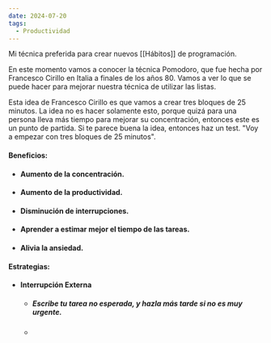 ```yaml
---
date: 2024-07-20
tags:
  - Productividad
---
```


Mi técnica preferida para crear nuevos [[Hábitos]] de programación.

En este momento vamos a conocer la técnica Pomodoro, que fue hecha por Francesco Cirillo en Italia a finales de los años 80. Vamos a ver lo que se puede hacer para mejorar nuestra técnica de utilizar las listas.

Esta idea de Francesco Cirillo es que vamos a crear tres bloques de 25 minutos. La idea no es hacer solamente esto, porque quizá para una persona lleva más tiempo para mejorar su concentración, entonces este es un punto de partida. Si te parece buena la idea, entonces haz un test. "Voy a empezar con tres bloques de 25 minutos".

#### Beneficios:

- #### Aumento de la concentración.
- #### Aumento de la productividad.
- #### Disminución de interrupciones.
- #### Aprender a estimar mejor el tiempo de las tareas.
- #### Alivia la ansiedad.


#### Estrategias:

- #### Interrupción Externa
	- ##### Escribe tu tarea no esperada, y hazla más tarde si no es muy urgente.
	- 